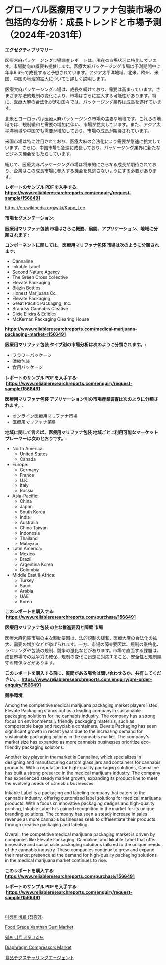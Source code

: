 <p><h1>グローバル医療用マリファナ包装市場の包括的な分析：成長トレンドと市場予測（2024年-2031年）</h1></p><p><strong>エグゼクティブサマリー</strong></p>
<p><p>医療大麻パッケージング市場調査レポートは、現在の市場状況に特化しています。市場動向の概要も提供します。医療大麻パッケージング市場は予測期間中に年率9.6％で成長すると予想されています。アジア太平洋地域、北米、欧州、米国、中国の地理的拡大についても詳しく説明します。</p><p>医療大麻パッケージング市場は、成長を続けており、需要は高まっています。さまざまな法的規制の変化により、市場はさらに拡大する可能性があります。特に、医療大麻の合法化が進む国々では、パッケージング業界は成長を遂げています。</p><p>北米とヨーロッパは医療大麻パッケージング市場の主要な地域です。これらの地域では、規制緩和と需要の増加に伴い、市場が拡大しています。また、アジア太平洋地域や中国でも需要が増加しており、市場の成長が期待されています。</p><p>米国市場は特に注目されており、医療大麻の合法化により需要が急速に拡大しています。さらに、中国市場も急速に成長しており、パッケージング業界に新たなビジネス機会をもたらしています。</p><p>総じて、医療大麻パッケージング市場は将来的にさらなる成長が期待されており、企業はこの成長市場に参入する機会を見逃さないようにする必要があります。</p></p>
<p><strong>レポートのサンプル PDF を入手する: <a href="https://www.reliableresearchreports.com/enquiry/request-sample/1566491">https://www.reliableresearchreports.com/enquiry/request-sample/1566491</a></strong></p>
<p><a href="https://en.wikipedia.org/wiki/Kapp_Lee">https://en.wikipedia.org/wiki/Kapp_Lee</a></p>
<p><strong>市場セグメンテーション:</strong></p>
<p><strong> 医療用マリファナ包装 市場はさらに概要、展開、アプリケーション、地域に分類されます :</strong></p>
<p><strong>コンポーネントに関しては、 医療用マリファナ包装 市場は次のように分類されます: &nbsp;</strong></p>
<p><ul><li>Cannaline</li><li>Inkable Label</li><li>Second Nature Agency</li><li>The Green Cross collective</li><li>Elevate Packaging</li><li>Blazin Bottles</li><li>Honest Marijuana Co.</li><li>Elevate Packaging</li><li>Great Pacific Packaging, Inc.</li><li>Brandsy Cannabis Creative</li><li>Dixie Elixirs & Edibles</li><li>McKernan Packaging Clearing House</li></ul></p>
<p><strong><a href="https://www.reliableresearchreports.com/medical-marijuana-packaging-market-r1566491">https://www.reliableresearchreports.com/medical-marijuana-packaging-market-r1566491</a></strong></p>
<p><strong> 医療用マリファナ包装 タイプ別の市場分析は次のように分類されます。:</strong></p>
<p><ul><li>フラワーパッケージ</li><li>濃縮包装</li><li>食用パッケージ</li></ul></p>
<p><strong>レポートのサンプル PDF を入手する: &nbsp;<a href="https://www.reliableresearchreports.com/enquiry/request-sample/1566491">https://www.reliableresearchreports.com/enquiry/request-sample/1566491</a></strong></p>
<p><strong> 医療用マリファナ包装 アプリケーション別の市場産業調査は次のように分類されます。:</strong></p>
<p><ul><li>オンライン医療用マリファナ市場</li><li>医療用マリファナ薬局</li></ul></p>
<p><strong>地域に関して言えば、医療用マリファナ包装 地域ごとに利用可能なマーケットプレーヤーは次のとおりです。:</strong></p>
<p><ul>
    <li>
        North America:
        <ul>
            <li>United States</li>
            <li>Canada</li>
        </ul>
    </li>
    <li>
        Europe:
        <ul>
            <li>Germany</li>
            <li>France</li>
            <li>U.K.</li>
            <li>Italy</li>
            <li>Russia</li>
        </ul>
    </li>
    <li>
        Asia-Pacific:
        <ul>
            <li>China</li>
            <li>Japan</li>
            <li>South Korea</li>
            <li>India</li>
            <li>Australia</li>
            <li>China Taiwan</li>
            <li>Indonesia</li>
            <li>Thailand</li>
            <li>Malaysia</li>
        </ul>
    </li>
    <li>
        Latin America:
        <ul>
            <li>Mexico</li>
            <li>Brazil</li>
            <li>Argentina Korea</li>
            <li>Colombia</li>
        </ul>
    </li>
    <li>
        Middle East & Africa:
        <ul>
            <li>Turkey</li>
            <li>Saudi</li>
            <li>Arabia</li>
            <li>UAE</li>
            <li>Korea</li>
        </ul>
    </li>
    </ul></p>
<p><strong>このレポートを購入する: &nbsp;<a href="https://www.reliableresearchreports.com/purchase/1566491">https://www.reliableresearchreports.com/purchase/1566491</a></strong></p>
<p><strong>医療用マリファナ包装 の主な推進要因と障壁 市場</strong></p>
<p><p>医療大麻包装市場の主な駆動要因は、法的規制の緩和、医療大麻の合法化の拡大、需要の増加などが挙げられます。一方、市場の障害要因は、規制の厳格化、ラベリングや包装の規制、競争の激化などがあります。市場で直面する課題は、成長市場での競争力の確保、規制の変化に迅速に対応すること、安全性と規制順守の確保などがあります。</p></p>
<p><strong>このレポートを購入する前に、質問がある場合は問い合わせるか、共有してください。:&nbsp; <a href="https://www.reliableresearchreports.com/enquiry/pre-order-enquiry/1566491">https://www.reliableresearchreports.com/enquiry/pre-order-enquiry/1566491</a></strong></p>
<p><strong>競争環境</strong></p>
<p><p>Among the competitive medical marijuana packaging market players listed, Elevate Packaging stands out as a leading company in sustainable packaging solutions for the cannabis industry. The company has a strong focus on environmentally friendly packaging materials, such as compostable bags and recyclable containers. Elevate Packaging has seen significant growth in recent years due to the increasing demand for sustainable packaging options in the cannabis market. The company's market size has expanded as more cannabis businesses prioritize eco-friendly packaging solutions.</p><p>Another key player in the market is Cannaline, which specializes in designing and manufacturing custom glass jars and containers for cannabis products. With a reputation for high-quality packaging solutions, Cannaline has built a strong presence in the medical marijuana industry. The company has experienced steady market growth, expanding its product line to meet the evolving needs of cannabis businesses.</p><p>Inkable Label is a packaging and labeling company that caters to the cannabis industry, offering customized label solutions for medical marijuana products. With a focus on innovative packaging designs and high-quality printing, Inkable Label has gained recognition in the market for its unique branding solutions. The company has seen a steady increase in sales revenue as more cannabis businesses seek to differentiate their products through creative packaging and labeling.</p><p>Overall, the competitive medical marijuana packaging market is driven by companies like Elevate Packaging, Cannaline, and Inkable Label that offer innovative and sustainable packaging solutions tailored to the unique needs of the cannabis industry. These companies continue to grow and expand their market presence as the demand for high-quality packaging solutions in the medical marijuana market continues to rise.</p></p>
<p><strong>このレポートを購入する: &nbsp; <a href="https://www.reliableresearchreports.com/purchase/1566491">https://www.reliableresearchreports.com/purchase/1566491</a></strong></p>
<p><strong>レポートのサンプル PDF を入手する: &nbsp;<a href="https://www.reliableresearchreports.com/enquiry/request-sample/1566491">https://www.reliableresearchreports.com/enquiry/request-sample/1566491</a></strong><strong></strong></p>
<p>&nbsp;</p>
<p><p><a href="https://github.com/brainlyez1/Market-Research-Report-List-1/blob/main/1610512144925.md">미생물 비료 (접종형)</a></p><p><a href="https://github.com/LiamKanenood/Market-Research-Report-List-1/blob/main/food-grade-xanthan-gum-market.md">Food Grade Xanthan Gum Market</a></p><p><a href="https://github.com/regina00882/Market-Research-Report-List-1/blob/main/2457836144926.md">워프 니트 지오그리드</a></p><p><a href="https://issuu.com/reportprime-2/docs/diaphragm-compressors-market-size-2030.pptx">Diaphragm Compressors Market</a></p><p><a href="https://github.com/RudyBoyer2017/Market-Research-Report-List-1/blob/main/9723198138773.md">食品テクスチャリングエージェント</a></p></p>